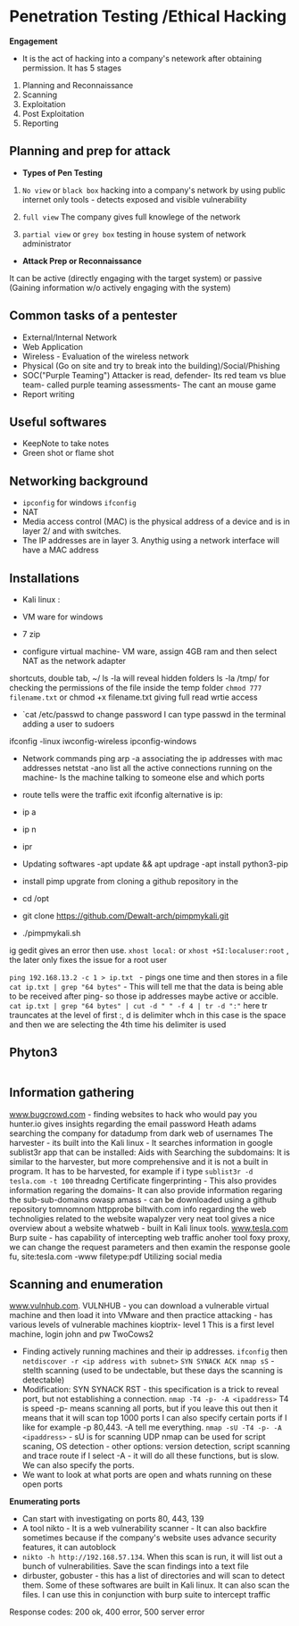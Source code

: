 # Penetration Testing /Ethical Hacking


 **Engagement**
- It is the act of hacking into a company's netework after obtaining permission. It has 5 stages

1. Planning and Reconnaissance
2. Scanning
3. Exploitation
4. Post Exploitation
5. Reporting


## Planning and prep for attack


- **Types of Pen Testing**

1. `No view` or `black box` hacking into a company's network by using public internet only tools - detects exposed and visible vulnerability

2. `full view` The company gives full knowlege of the network 

3. `partial view` or `grey box`  testing in house system of network administrator

- **Attack Prep or Reconnaissance**

It can be active (directly engaging with the target system) or passive (Gaining information w/o actively engaging with the system) 

## Common tasks of a pentester

- External/Internal Network
- Web Application
- Wireless - Evaluation of the wireless network
- Physical (Go on site and try to break into the building)/Social/Phishing
- SOC("Purple Teaming") Attacker is read, defender- Its red team vs blue team- called purple teaming assessments- The cant an mouse game
- Report writing

## Useful softwares
 - KeepNote to take notes
 - Green shot or flame shot

 ## Networking background

- `ipconfig` for windows `ifconfig`
- NAT
- Media access control (MAC) is the physical address of a device and is in layer 2/ and with switches. 
- The IP addresses are in layer 3. Anythig using a network interface will have a MAC address

## Installations

- Kali linux : 
- VM ware for windows
- 7 zip

- configure virtual machine- VM ware, assign 4GB ram and then select NAT as the network adapter

shortcuts, double tab, ~/
ls -la will reveal hidden folders
ls -la /tmp/  for checking the permissions of the file inside the temp folder
`chmod 777 filename.txt` or chmod +x filename.txt giving full read wrtie access
- `cat /etc/passwd
to change password I can type passwd in the terminal
adding a user to sudoers

ifconfig -linux
iwconfig-wireless
ipconfig-windows

- Network commands
ping
arp -a associating the ip addresses with mac addresses
netstat -ano list all the active connections running on the machine- Is the machine talking to someone else and which ports
- route tells were the traffic exit
ifconfig alternative is ip:
- ip a
- ip n
- ipr

- Updating softwares
-apt update && apt updrage
-apt install python3-pip

- install pimp upgrate from cloning a github repository in the 
- cd /opt
- git clone https://github.com/Dewalt-arch/pimpmykali.git
- ./pimpmykali.sh

ig gedit gives an error then use.
`xhost local:` or `xhost +SI:localuser:root` , the later only fixes the issue for a root user

`ping 192.168.13.2 -c 1 > ip.txt ` - pings one time and then stores in a file
`cat ip.txt | grep "64 bytes"` - This will tell me that the data is being able to be received after ping- so those ip addresses maybe active or accible. 
`cat ip.txt | grep "64 bytes" | cut -d " " -f 4 | tr -d ":"` here tr trauncates at the level of first :, d is delimiter whch in this case is the space and then we are selecting the 4th time his delimiter is used


## Phyton3

```python


```
## Information gathering

www.bugcrowd.com - finding websites to hack who would pay you
hunter.io gives insights regarding the email password
Heath adams searching the company for datadump from dark web of usernames
The harvester - its built into the Kali linux - It searches information in google
sublist3r app that can be installed: Aids with Searching the subdomains: It is similar to the harvester, but more comprehensive and it is not a built in program. It has to be harvested, for example if i type `sublist3r -d tesla.com -t 100` threadng
Certificate fingerprinting - This also provides information regaring the domains- It can also provide information regaring the sub-sub-domains
owasp amass - can be downloaded using a github repository
tomnomnom httpprobe
biltwith.com info regarding the web technoligies related to the website 
wapalyzer very neat tool gives a nice overview about a website
whatweb - built in Kali linux tools. www.tesla.com
Burp suite - has capability of intercepting web traffic anoher tool foxy proxy, we can change the request parameters and then examin the response
goole fu, site:tesla.com -www filetype:pdf
Utilizing social media

## Scanning and enumeration

www.vulnhub.com. VULNHUB - you can download a vulnerable virtual machine and then load it into VMware and then practice attacking - has various levels of vulnerable machines
kioptrix- level 1 This is a first level machine, login john and pw TwoCows2
- Finding actively running machines and their ip addresses. `ifconfig`  then `netdiscover -r <ip address with subnet>`
`SYN SYNACK ACK nmap sS` - stelth scanning (used to be undectable, but these days the scanning is detectable)
- Modification: SYN SYNACK RST - this specification is a trick to reveal port, but not establishing a connection. 
`nmap -T4 -p- -A <ipaddress>` T4 is speed -p- means scanning all ports, but if you leave this out then it means that it will scan top 1000 ports I can also specify certain ports if I like for example -p 80,443. -A tell me everything. 
`nmap -sU -T4 -p- -A <ipaddress>`  - sU is for scanning UDP
nmap can be used for script scaning, OS detection - other options: version detection, script scanning and trace route if I select -A - it will do all these functions, but is slow. We can also specify the ports. 
- We want to look at what ports are open and whats running on these open ports


**Enumerating ports**
- Can start with investigating on ports 80, 443, 139
- A tool nikto - It is a web vulnerability scanner - It can also backfire sometimes because if the company's website uses advance security features, it can autoblock
- `nikto -h http://192.168.57.134`. When this scan is run, it will list out a bunch of vulnerabilities. Save the scan findings into a text file
- dirbuster, gobuster - this has a list of directories and will scan to detect them. Some of these softwares are built in Kali linux. It can also scan the files. I can use this in conjunction with burp suite to intercept traffic

Response codes: 200 ok, 400 error, 500 server error



